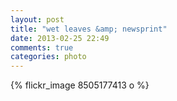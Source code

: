 ```yaml
---
layout: post
title: "wet leaves &amp; newsprint"
date: 2013-02-25 22:49
comments: true
categories: photo
---
```

{% flickr_image 8505177413 o %}
